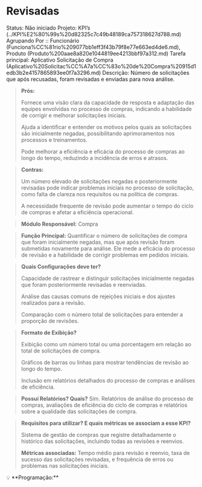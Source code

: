# Revisadas

Status: Não iniciado
Projeto: KPI’s (../KPI%E2%80%99s%20d82325c7c49b48189ca757318627d788.md)
Agrupando Por :: Funcionário (Funciona%CC%81rio%209077bb1eff3f43b79f8e77e663ed4de6.md), Produto (Produto%200aae8a820e1044819ee4213bbf97a312.md)
Tarefa principal: Aplicativo Solicitação de Compra (Aplicativo%20Solicitac%CC%A7a%CC%83o%20de%20Compra%20915d1edb3b2e4157865893ee0f7a3296.md)
Descrição: Número de solicitações que após recusadas, foram revisadas e enviadas para nova análise.

> **Prós:**
> 
> 
> Fornece uma visão clara da capacidade de resposta e adaptação das equipes envolvidas no processo de compras, indicando a habilidade de corrigir e melhorar solicitações iniciais.
> 
> Ajuda a identificar e entender os motivos pelos quais as solicitações são inicialmente negadas, possibilitando aprimoramentos nos processos e treinamentos.
> 
> Pode melhorar a eficiência e eficácia do processo de compras ao longo do tempo, reduzindo a incidência de erros e atrasos.
> 

> **Contras:**
> 
> 
> Um número elevado de solicitações negadas e posteriormente revisadas pode indicar problemas iniciais no processo de solicitação, como falta de clareza nos requisitos ou na política de compras.
> 
> A necessidade frequente de revisão pode aumentar o tempo do ciclo de compras e afetar a eficiência operacional.
> 

> **Módulo Responsável:**
Compra
> 

> **Função Principal:**
Quantificar o número de solicitações de compra que foram inicialmente negadas, mas que após revisão foram submetidas novamente para análise. Ele mede a eficácia do processo de revisão e a habilidade de corrigir problemas em pedidos iniciais.
> 

> **Quais Configurações deve ter?**
> 
> 
> Capacidade de rastrear e distinguir solicitações inicialmente negadas que foram posteriormente revisadas e reenviadas.
> 
> Análise das causas comuns de rejeições iniciais e dos ajustes realizados para a revisão.
> 
> Comparação com o número total de solicitações para entender a proporção de revisões.
> 

> **Formato de Exibição?**
> 
> 
> Exibição como um número total ou uma porcentagem em relação ao total de solicitações de compra.
> 
> Gráficos de barras ou linhas para mostrar tendências de revisão ao longo do tempo.
> 
> Inclusão em relatórios detalhados do processo de compras e análises de eficiência.
> 

> **Possuí Relatórios? Quais?**
Sim. Relatórios de análise do processo de compras, avaliações de eficiência do ciclo de compras e relatórios sobre a qualidade das solicitações de compra.
> 

> **Requisitos para utilizar? E quais métricas se associam a esse KPI?**
> 
> 
> Sistema de gestão de compras que registre detalhadamente o histórico das solicitações, incluindo todas as revisões e reenvios.
> 
> **Métricas associadas:** 
> Tempo médio para revisão e reenvio, taxa de sucesso das solicitações revisadas, e frequência de erros ou problemas nas solicitações iniciais.
> 

<aside>
💡 **Programação:**

</aside>